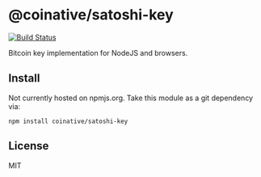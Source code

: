 # @coinative/satoshi-key

[![Build Status](https://travis-ci.org/coinative/satoshi-key.svg?branch=master)](https://travis-ci.org/coinative/satoshi-key)

Bitcoin key implementation for NodeJS and browsers.

## Install

Not currently hosted on npmjs.org. Take this module as a git dependency via:

```
npm install coinative/satoshi-key
```

## License

MIT
